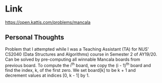# Link

https://open.kattis.com/problems/mancala

## Personal Thoughts

Problem that I attempted while I was a Teaching Assistant (TA) for NUS' CS2040 (Data Structures and Algorithms) course in Semester 2 of AY19/20. Can be solved by pre-computing all winnable Mancala boards from previous board. To compute the i<sup>th</sup> board, we copy the (i - 1)<sup>th</sup> board and find the index, k, of the first zero. We set board[k] to be k + 1 and decrement values at indices [0, k - 1] by 1.

